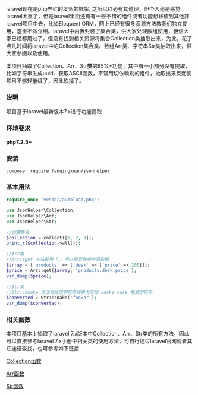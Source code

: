 laravel现在是php界红的发紫的框架, 之所以红必有其道理，但个人还是感觉laravel太重了，但是laravel里面还有有一些不错的组件或者功能想移植到其他非laravel项目中去，比如Eloquent ORM，网上已经有很多资源方法教我们独立使用，这里不做介绍。laravel中内置封装了集合类，供大家处理数组使用，相信大家已经都用过了，但没有找到相关资源将集合Collection类抽取出来，为此，花了点儿时间将laravel中的Collection集合类、数组Arr类、字符串Str类抽取出来，供大家参阅以及使用。

本项目抽取了Collection、Arr、Str**类**的95%+功能，其中有一小部分没有提取，比如字符串生成uuid、获取ASCII函数，不常用切依赖别的组件，抽取出来反而使项目不够轻量级了，因此砍掉了。

### 说明

项目基于laravel最新版本7.x进行功能提取

### 环境要求

**php7.2.5+**

### 安装

```php+HTML
composer require fanqingxuan/jsonhelper 
```

### 基本用法 

```php
require_once 'vendor/autoload.php';

use JsonHelper\Collection;
use JsonHelper\Arr;
use JsonHelper\Str;

//创建集合
$collection = collect([1, 2, 3]);
print_r($collection->all());

//Arr类
//Arr::get 方法使用「.」号从嵌套数组中获取值
$array = ['products' => ['desk' => ['price' => 100]]];
$price = Arr::get($array, 'products.desk.price');
var_dump($price);

//Str类
//Str::snake 方法将给定字符串转换为形如 snake_case 格式字符串
$converted = Str::snake('fooBar');
var_dump($converted);

```

### 相关函数

本项目基本上抽取了laravel 7.x版本中Collection、Arr、Str类的所有方法，因此可以直接参考laravel 7.x手册中相关类的使用方法，可自行通过laravel官网或者其它途径查找，也可参考如下链接

[Collection函数](https://xueyuanjun.com/post/21513)

[Arr函数](https://xueyuanjun.com/post/21520#bkmrk-数组-%26-对象)

[Str函数]( https://xueyuanjun.com/post/21520#bkmrk-字符串函数)

